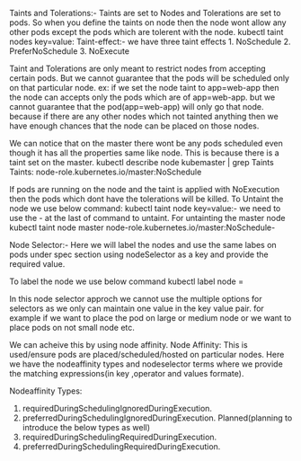 Taints and Tolerations:-
   Taints are set to Nodes and Tolerations are set to pods.
So when you define the taints on node then the node wont allow any other pods except the pods which are tolerent with the node.
kubectl taint nodes <node-name> key=value:<taint-effect>
Taint-effect:- we have three taint effects
       1. NoSchedule
       2. PreferNoSchedule
       3. NoExecute

Taint and Tolerations are only meant to restrict nodes from accepting certain pods. But we cannot guarantee that the pods will be scheduled only on that particular node.
  ex: if we set the node taint to app=web-app then the node can accepts only the pods which are of app=web-app. but we cannot guarantee that the pod(app=web-app) will only go that node. because if there are any other nodes which not tainted anything then we have enough chances that the node can be placed on those nodes.

We can notice that on the master there wont be any pods scheduled even though it has all the properties same like node. This is because there is a taint set on the master.
   kubectl describe node kubemaster | grep Taints
   Taints:   node-role.kubernetes.io/master:NoSchedule

If pods are running on the node and the taint is applied with NoExecution then the pods which dont have the tolerations will be killed.
 To Untaint the node we use below command:
   kubectl taint node <node-name> key=value:<taint-effect>-
    we need to use the - at the last of command to untaint.
For untainting the master node
   kubectl taint node master node-role.kubernetes.io/master:NoSchedule-


Node Selector:-
     Here we will label the nodes and use the same labes on pods under spec section using nodeSelector as a key and provide the required value.

To label the node we use below command
     kubectl label node <nodename> <label-key>=<label-value>

In this node selector approch we cannot use the multiple options for selectors as we only can maintain one value in the key value pair.
  for example if we want to place the pod on large or medium node or we want to place pods on not small node etc.

We can acheive this by using node affinity.
Node Affinity:
  This is used/ensure pods are placed/scheduled/hosted on particular nodes.
  Here we have the nodeaffinity types and nodeselector terms where we provide the matching expressions(in key ,operator and values formate).

  Nodeaffinity Types:
   1. requiredDuringSchedulingIgnoredDuringExecution.
   2. preferredDuringSchedulingIgnoredDuringExecution.
   Planned(planning to introduce the below types as well)
   1. requiredDuringSchedulingRequiredDuringExecution.
   2. preferredDuringSchedulingRequiredDuringExecution.
